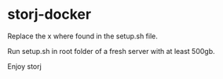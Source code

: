 # storj-docker

Replace the x where found in the setup.sh file.


Run setup.sh in root folder of a fresh server with at least 500gb.


Enjoy storj
